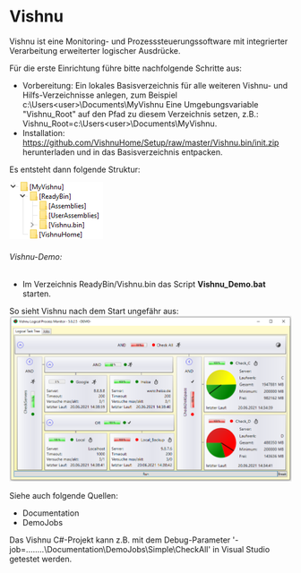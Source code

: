 # Vishnu
Vishnu ist eine Monitoring- und Prozesssteuerungssoftware mit integrierter Verarbeitung erweiterter logischer Ausdrücke.

Für die erste Einrichtung führe bitte nachfolgende Schritte aus:
  - Vorbereitung:
    	Ein lokales Basisverzeichnis für alle weiteren Vishnu- und Hilfs-Verzeichnisse anlegen, zum Beispiel c:\Users\<user>\Documents\MyVishnu
    	Eine Umgebungsvariable "Vishnu_Root" auf den Pfad zu diesem Verzeichnis setzen, z.B.: Vishnu_Root=c:\Users\<user>\Documents\MyVishnu.
  - Installation:
    	https://github.com/VishnuHome/Setup/raw/master/Vishnu.bin/init.zip herunterladen und in das Basisverzeichnis entpacken.

Es entsteht dann folgende Struktur:
      
![Verzeichnisse nach Installation](./struct.png?raw=true "Verzeichnisstruktur")

###### Vishnu-Demo:

- Im Verzeichnis ReadyBin/Vishnu.bin das Script **Vishnu_Demo.bat** starten.

So sieht Vishnu nach dem Start ungefähr aus:
![Vishnu-Hilfe Startseite](./FirstView.png?raw=true "Vishnu-Hilfe")

Siehe auch folgende Quellen:
 - Documentation
 - DemoJobs

Das Vishnu C#-Projekt kann z.B. mit dem Debug-Parameter '-job=..\..\..\..\Documentation\DemoJobs\Simple\CheckAll'
in Visual Studio getestet werden.

